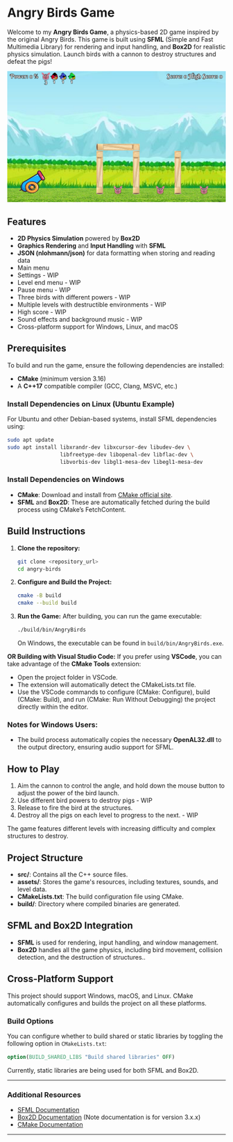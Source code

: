 
# Angry Birds Game

Welcome to my **Angry Birds Game**, a physics-based 2D game inspired by the original Angry Birds. This game is built using **SFML** (Simple and Fast Multimedia Library) for rendering and input handling, and **Box2D** for realistic physics simulation. Launch birds with a cannon to destroy structures and defeat the pigs!

![Angry Birds](assets/images/level2.png)

## Features
- **2D Physics Simulation** powered by **Box2D**
- **Graphics Rendering** and **Input Handling** with **SFML**
- **JSON (nlohmann/json)** for data formatting when storing and reading data
- Main menu
- Settings - WIP
- Level end menu - WIP
- Pause menu - WIP
- Three birds with different powers - WIP
- Multiple levels with destructible environments - WIP
- High score - WIP
- Sound effects and background music - WIP
- Cross-platform support for Windows, Linux, and macOS

## Prerequisites

To build and run the game, ensure the following dependencies are installed:

- **CMake** (minimum version 3.16)
- A **C++17** compatible compiler (GCC, Clang, MSVC, etc.)

### Install Dependencies on Linux (Ubuntu Example)
For Ubuntu and other Debian-based systems, install SFML dependencies using:
```bash
sudo apt update
sudo apt install libxrandr-dev libxcursor-dev libudev-dev \
                 libfreetype-dev libopenal-dev libflac-dev \
                 libvorbis-dev libgl1-mesa-dev libegl1-mesa-dev
```

### Install Dependencies on Windows
- **CMake**: Download and install from [CMake official site](https://cmake.org/download/).
- **SFML** and **Box2D**: These are automatically fetched during the build process using CMake’s FetchContent.

## Build Instructions

1. **Clone the repository:**
   ```bash
   git clone <repository_url>
   cd angry-birds
   ```

2. **Configure and Build the Project:**
   ```bash
   cmake -B build
   cmake --build build
   ```

3. **Run the Game:**
   After building, you can run the game executable:
   ```bash
   ./build/bin/AngryBirds
   ```
   On Windows, the executable can be found in `build/bin/AngryBirds.exe`.

**OR Building with Visual Studio Code:** If you prefer using **VSCode**, you can take advantage of the **CMake Tools** extension:
- Open the project folder in VSCode.
- The extension will automatically detect the CMakeLists.txt file.
- Use the VSCode commands to configure (CMake: Configure), build (CMake: Build), and run (CMake: Run Without Debugging) the project directly within the editor.

### Notes for Windows Users:
- The build process automatically copies the necessary **OpenAL32.dll** to the output directory, ensuring audio support for SFML.

## How to Play
1. Aim the cannon to control the angle, and hold down the mouse button to adjust the power of the bird launch.
2. Use different bird powers to destroy pigs - WIP
3. Release to fire the bird at the structures.
4. Destroy all the pigs on each level to progress to the next. - WIP

The game features different levels with increasing difficulty and complex structures to destroy.

## Project Structure
- **src/**: Contains all the C++ source files.
- **assets/**: Stores the game's resources, including textures, sounds, and level data.
- **CMakeLists.txt**: The build configuration file using CMake.
- **build/**: Directory where compiled binaries are generated.

## SFML and Box2D Integration

- **SFML** is used for rendering, input handling, and window management.
- **Box2D** handles all the game physics, including bird movement, collision detection, and the destruction of structures..

## Cross-Platform Support

This project should support Windows, macOS, and Linux. CMake automatically configures and builds the project on all these platforms.

### Build Options
You can configure whether to build shared or static libraries by toggling the following option in `CMakeLists.txt`:
```cmake
option(BUILD_SHARED_LIBS "Build shared libraries" OFF)
```
Currently, static libraries are being used for both SFML and Box2D.

---

### Additional Resources
- [SFML Documentation](https://www.sfml-dev.org/documentation/2.6.1/)
- [Box2D Documentation](https://box2d.org/documentation/) (Note documentation is for version 3.x.x)
- [CMake Documentation](https://cmake.org/documentation/)

---
